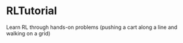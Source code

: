# RLTutorial
Learn RL through hands-on problems (pushing a cart along a line and walking on a grid)
